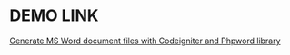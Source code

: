 # DEMO LINK #

<a href="http://webeasystep.com/blog/view_article/Generate_MS_Word_document_files_with_Codeigniter_and_Phpword_library">Generate MS Word document files with Codeigniter and Phpword library</a>
